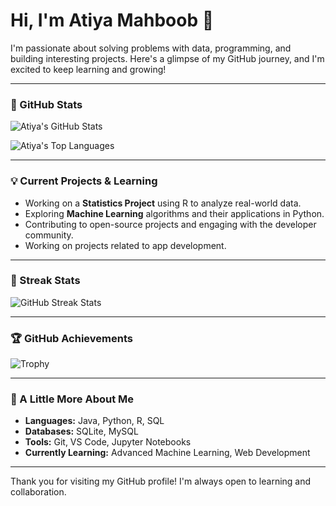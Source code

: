# Hi, I'm Atiya Mahboob 👋

I'm passionate about solving problems with data, programming, and building interesting projects. Here's a glimpse of my GitHub journey, and I'm excited to keep learning and growing!

---

### 🚀 GitHub Stats

![Atiya's GitHub Stats](https://github-readme-stats.vercel.app/api?username=atiya16384&show_icons=true&theme=tokyonight)

![Atiya's Top Languages](https://github-readme-stats.vercel.app/api/top-langs/?username=atiya16384&layout=compact&theme=tokyonight)

---

### 💡 Current Projects & Learning

- Working on a **Statistics Project** using R to analyze real-world data.
- Exploring **Machine Learning** algorithms and their applications in Python.
- Contributing to open-source projects and engaging with the developer community.
- Working on projects related to app development.

---

### 🎉 Streak Stats

![GitHub Streak Stats](https://github-readme-streak-stats.herokuapp.com/?user=atiya16384&theme=tokyonight)

---

### 🏆 GitHub Achievements

![Trophy](https://github-profile-trophy.vercel.app/?username=atiya16384&theme=onedark)

---

### 🌟 A Little More About Me

- **Languages:** Java, Python, R, SQL
- **Databases:** SQLite, MySQL
- **Tools:** Git, VS Code, Jupyter Notebooks
- **Currently Learning:** Advanced Machine Learning, Web Development

---

Thank you for visiting my GitHub profile! I'm always open to learning and collaboration.


